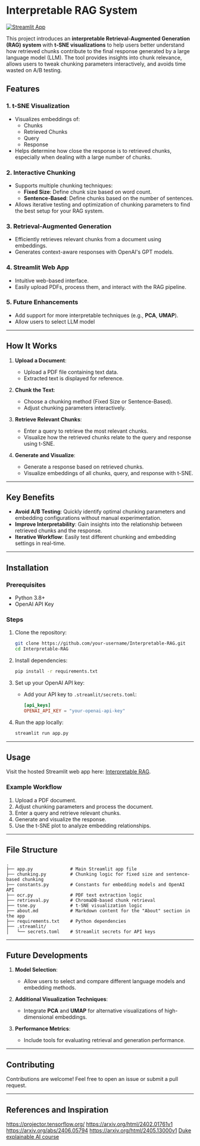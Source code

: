 # Interpretable RAG System

[![Streamlit App](https://img.shields.io/badge/Streamlit-Online-orange)](https://interpretable-rag.streamlit.app/)

This project introduces an **interpretable Retrieval-Augmented Generation (RAG) system** with **t-SNE visualizations** to help users better understand how retrieved chunks contribute to the final response generated by a large language model (LLM). The tool provides insights into chunk relevance, allows users to tweak chunking parameters interactively, and avoids time wasted on A/B testing.

## Features

### 1. **t-SNE Visualization**
- Visualizes embeddings of:
  - Chunks
  - Retrieved Chunks
  - Query
  - Response
- Helps determine how close the response is to retrieved chunks, especially when dealing with a large number of chunks.

### 2. **Interactive Chunking**
- Supports multiple chunking techniques:
  - **Fixed Size**: Define chunk size based on word count.
  - **Sentence-Based**: Define chunks based on the number of sentences.
- Allows iterative testing and optimization of chunking parameters to find the best setup for your RAG system.

### 3. **Retrieval-Augmented Generation**
- Efficiently retrieves relevant chunks from a document using embeddings.
- Generates context-aware responses with OpenAI's GPT models.

### 4. **Streamlit Web App**
- Intuitive web-based interface.
- Easily upload PDFs, process them, and interact with the RAG pipeline.

### 5. **Future Enhancements**
- Add support for more interpretable techniques (e.g., **PCA**, **UMAP**).
- Allow users to select LLM model

---

## How It Works

1. **Upload a Document**:
   - Upload a PDF file containing text data.
   - Extracted text is displayed for reference.

2. **Chunk the Text**:
   - Choose a chunking method (Fixed Size or Sentence-Based).
   - Adjust chunking parameters interactively.

3. **Retrieve Relevant Chunks**:
   - Enter a query to retrieve the most relevant chunks.
   - Visualize how the retrieved chunks relate to the query and response using t-SNE.

4. **Generate and Visualize**:
   - Generate a response based on retrieved chunks.
   - Visualize embeddings of all chunks, query, and response with t-SNE.

---

## Key Benefits

- **Avoid A/B Testing**: Quickly identify optimal chunking parameters and embedding configurations without manual experimentation.
- **Improve Interpretability**: Gain insights into the relationship between retrieved chunks and the response.
- **Iterative Workflow**: Easily test different chunking and embedding settings in real-time.

---

## Installation

### Prerequisites
- Python 3.8+
- OpenAI API Key

### Steps

1. Clone the repository:
   ```bash
   git clone https://github.com/your-username/Interpretable-RAG.git
   cd Interpretable-RAG
   ```

2. Install dependencies:
   ```bash
   pip install -r requirements.txt
   ```

3. Set up your OpenAI API key:
   - Add your API key to `.streamlit/secrets.toml`:
     ```toml
     [api_keys]
     OPENAI_API_KEY = "your-openai-api-key"
     ```

4. Run the app locally:
   ```bash
   streamlit run app.py
   ```

---

## Usage

Visit the hosted Streamlit web app here: [Interpretable RAG](https://interpretable-rag.streamlit.app/).

### Example Workflow

1. Upload a PDF document.
2. Adjust chunking parameters and process the document.
3. Enter a query and retrieve relevant chunks.
4. Generate and visualize the response.
5. Use the t-SNE plot to analyze embedding relationships.

---

## File Structure

```
.
├── app.py              # Main Streamlit app file
├── chunking.py         # Chunking logic for fixed size and sentence-based chunking
├── constants.py        # Constants for embedding models and OpenAI API
├── ocr.py              # PDF text extraction logic
├── retrieval.py        # ChromaDB-based chunk retrieval
├── tsne.py             # t-SNE visualization logic
├── about.md            # Markdown content for the "About" section in the app
├── requirements.txt    # Python dependencies
├── .streamlit/
│   └── secrets.toml    # Streamlit secrets for API keys
```

---

## Future Developments

1. **Model Selection**:
   - Allow users to select and compare different language models and embedding methods.

2. **Additional Visualization Techniques**:
   - Integrate **PCA** and **UMAP** for alternative visualizations of high-dimensional embeddings.

3. **Performance Metrics**:
   - Include tools for evaluating retrieval and generation performance.

---

## Contributing

Contributions are welcome! Feel free to open an issue or submit a pull request.

---

## References and Inspiration

https://projector.tensorflow.org/
https://arxiv.org/html/2402.01761v1
https://arxiv.org/abs/2406.05794
https://arxiv.org/html/2405.13000v1
[Duke explainable AI course](https://pratt.duke.edu/news/xai-coursera/#:~:text=%2C%E2%80%9D%20Bent%20said.-,Explainable%20AI%20and%20interpretable%20ML%20enable%20us%20to%20use%20knowledge,make%20based%20on%20these%20predictions.&text=The%20online%20specialization%20includes%20three,Interpretable%20Machine%20Learning)
